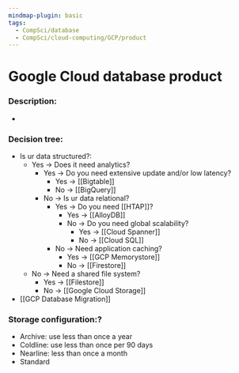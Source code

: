 ```yaml
---
mindmap-plugin: basic
tags:
  - CompSci/database
  - CompSci/cloud-computing/GCP/product
---
```

# Google Cloud database product
### Description:
- 
### Decision tree:
- Is ur data structured?:
	- Yes -> Does it need analytics?
		- Yes -> Do you need extensive update and/or low latency?
			- Yes -> [[Bigtable]]
			- No -> [[BigQuery]]
		- No -> Is ur data relational?
			- Yes -> Do you need [[HTAP]]?
				- Yes -> [[AlloyDB]]
				- No -> Do you need global scalability?
					- Yes -> [[Cloud Spanner]]
					- No -> [[Cloud SQL]]
			- No -> Need application caching?
				- Yes -> [[GCP Memorystore]]
				- No -> [[Firestore]]
	- No -> Need a shared file system?
		- Yes -> [[Filestore]]
		- No -> [[Google Cloud Storage]]
- [[GCP Database Migration]]
### Storage configuration:?
- Archive: use less than once a year
- Coldline: use less than once per 90 days
- Nearline: less than once a month
- Standard